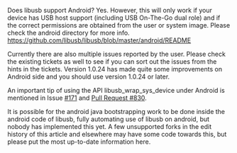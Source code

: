 Does libusb support Android?
Yes. However, this will only work if your device has USB host support (including USB On-The-Go dual role) and if the correct permissions are obtained from the user or system image. Please check the android directory for more info.
https://github.com/libusb/libusb/blob/master/android/README

Currently there are also multiple issues reported by the user. Please check the existing tickets as well to see if you can sort out the issues from the hints in the tickets. Version 1.0.24 has made quite some improvements on Android side and you should use version 1.0.24 or later.

An important tip of using the API libusb_wrap_sys_device under Android is mentioned in Issue [#171](https://github.com/libusb/libusb/issues/717) and [Pull Request #830](https://github.com/libusb/libusb/pull/830).

It is possible for the android java bootstrapping work to be done inside the android code of libusb, fully automating use of libusb on android, but nobody has implemented this yet.  A few unsupported forks in the edit history of this article and elsewhere may have some code towards this, but please put the most up-to-date information here.

